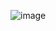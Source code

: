 ![image](https://github.com/gustavohdo/rolagemDados/assets/23175018/bcadd92b-294e-4665-ba55-01c9130fd189)

